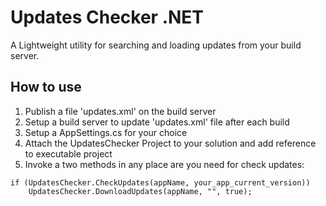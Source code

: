 # Updates Checker .NET

A Lightweight utility for searching and loading updates from your build server.

## How to use

1. Publish a file 'updates.xml' on the build server
2. Setup a build server to update 'updates.xml' file after each build
3. Setup a AppSettings.cs for your choice
4. Attach the UpdatesChecker Project to your solution and add reference to executable project
5. Invoke a two methods in any place are you need for check updates:
```
if (UpdatesChecker.CheckUpdates(appName, your_app_current_version))
    UpdatesChecker.DownloadUpdates(appName, "", true);
```
